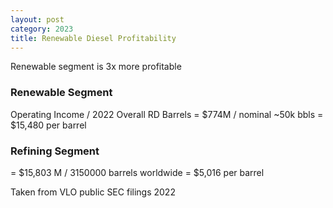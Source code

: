 ```yaml
---
layout: post
category: 2023
title: Renewable Diesel Profitability
---
```


Renewable segment is 3x more profitable

### Renewable Segment
Operating Income / 2022 Overall RD Barrels
= $774M / nominal ~50k bbls
= $15,480 per barrel


### Refining Segment
= $15,803 M / 3150000 barrels worldwide
= $5,016 per barrel


Taken from VLO public SEC filings 2022

